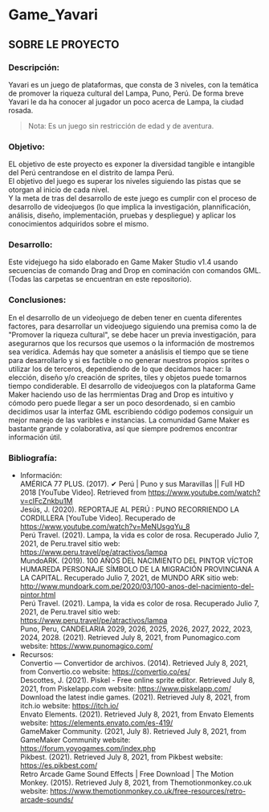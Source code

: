 # Game_Yavari
## SOBRE LE PROYECTO 
### Descripción: <br />
Yavari es un juego de plataformas, que consta de 3 niveles, con la temática de promover la riqueza cultural del Lampa, Puno, Perú. De forma breve Yavari le da ha conocer al jugador un poco acerca de Lampa, la ciudad rosada. <br />
> Nota: Es un juego sin restricción de edad y de aventura.<br />
### Objetivo: <br />
EL objetivo de este proyecto es exponer la diversidad tangible e intangible del Perú centrandose en el distrito de lampa Perú. <br />
El objetivo del juego es superar los niveles siguiendo las pistas que se otorgan al inicio de cada nivel. <br />
Y la meta de tras del desarrollo de este juego es cumplir con el proceso de desarrollo de videojuegos (lo que implica la investigación, plannificación, análisis, diseño, implementación, pruebas y despliegue) y aplicar los conocimientos adquiridos sobre el mismo.  <br />
### Desarrollo: <br />
Este videjuego ha sido elaborado en Game Maker Studio v1.4 usando secuencias de comando Drag and Drop en cominación con comandos GML. (Todas las carpetas se encuentran en este repositorio).<br />
### Conclusiones:<br />
En el desarrollo de un videojuego de deben tener en cuenta diferentes factores, para desarrollar un videojuego siguiendo una premisa como la de "Promover la riqueza cultural", se debe hacer un previa investigación, para asegurarnos que los recursos que usemos o la información de mostremos sea verídica. Además hay que someter a anáslisis el tiempo que se tiene para desarrollarlo y si es factible o no generar nuestros propios sprites o utilizar los de terceros, dependiendo de lo que decidamos hacer: la elección, diseño y/o creación de sprites, tiles y objetos puede tomarnos tiempo condiderable. El desarrollo de videojuegos con la plataforma Game Maker haciendo uso de las herrmientas Drag and Drop es intuitivo y cómodo pero puede llegar a ser un poco desordenado, si en cambio decidimos usar la interfaz GML escribiendo código podemos consiguir un mejor manejo de las varibles e instancias. La comunidad Game Maker es bastante grande y colaborativa, así que siempre podremos encontrar información útil. <br />
### Bibliografía: 
  - Información:<br />
   AMÉRICA 77 PLUS. (2017). ✔ Perú | Puno y sus Maravillas || Full HD 2018 [YouTube Video]. Retrieved from https://www.youtube.com/watch?v=cIFcZnkbu1M <br />
   Jesús, J. (2020). REPORTAJE AL PERÚ : PUNO RECORRIENDO LA CORDILLERA [YouTube Video]. Recuperado de https://www.youtube.com/watch?v=MeNUsgqYu_8 <br />
   Perú Travel. (2021). Lampa, la vida es color de rosa. Recuperado Julio 7, 2021, de Peru.travel sitio web: https://www.peru.travel/pe/atractivos/lampa <br />
   MundoARK. (2019). 100 AÑOS DEL NACIMIENTO DEL PINTOR VÍCTOR HUMAREDA PERSONAJE SÍMBOLO DE LA MIGRACIÓN PROVINCIANA A LA CAPITAL. Recuperado Julio 7, 2021, de MUNDO ARK sitio web: http://www.mundoark.com.pe/2020/03/100-anos-del-nacimiento-del-pintor.html <br />
   Perú Travel. (2021). Lampa, la vida es color de rosa. Recuperado Julio 7, 2021, de Peru.travel sitio web: https://www.peru.travel/pe/atractivos/lampa<br />
   Puno, Peru, CANDELARIA 2029, 2026, 2025, 2026, 2027, 2022, 2023, 2024, 2028. (2021). Retrieved July 8, 2021, from Punomagico.com website: https://www.punomagico.com/<br />
  - Recursos: <br />
   Convertio — Convertidor de archivos. (2014). Retrieved July 8, 2021, from Convertio.co website: https://convertio.co/es/<br />
   Descottes, J. (2021). Piskel - Free online sprite editor. Retrieved July 8, 2021, from Piskelapp.com website: https://www.piskelapp.com/<br />
   Download the latest indie games. (2021). Retrieved July 8, 2021, from itch.io website: https://itch.io/<br />
   Envato Elements. (2021). Retrieved July 8, 2021, from Envato Elements website: https://elements.envato.com/es-419/<br />
   GameMaker Community. (2021, July 8). Retrieved July 8, 2021, from GameMaker Community website: https://forum.yoyogames.com/index.php<br />
   Pikbest. (2021). Retrieved July 8, 2021, from Pikbest website: https://es.pikbest.com/<br />
   Retro Arcade Game Sound Effects | Free Download | The Motion Monkey. (2015). Retrieved July 8, 2021, from Themotionmonkey.co.uk website: https://www.themotionmonkey.co.uk/free-resources/retro-arcade-sounds/<br />

